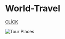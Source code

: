 # World-Travel


[CLİCK](https://fanciful-elf-150cd6.netlify.app/)




![Tour Places](https://user-images.githubusercontent.com/109246384/205154105-2acfd21e-850d-4c54-8b88-3a13f5e87741.gif)
